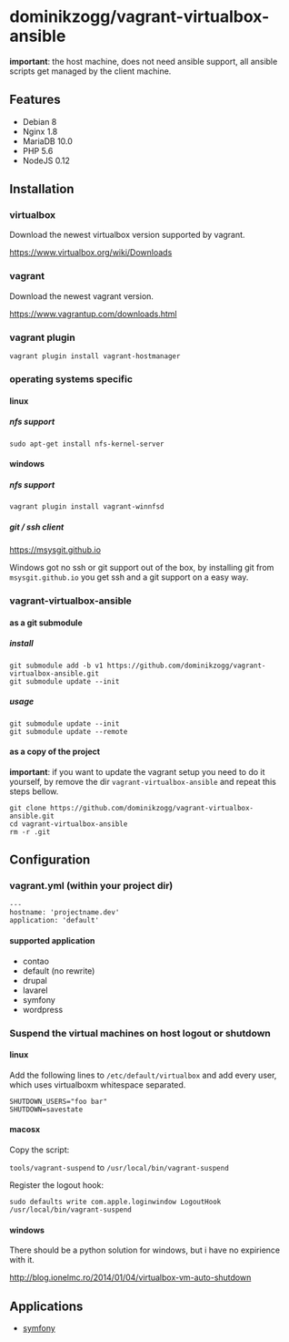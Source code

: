 # dominikzogg/vagrant-virtualbox-ansible

**important**: the host machine, does not need ansible support, all ansible scripts get managed by the client machine.

## Features

 * Debian 8
 * Nginx 1.8
 * MariaDB 10.0
 * PHP 5.6
 * NodeJS 0.12

## Installation

### virtualbox

Download the newest virtualbox version supported by vagrant.

https://www.virtualbox.org/wiki/Downloads

### vagrant

Download the newest vagrant version.

https://www.vagrantup.com/downloads.html

### vagrant plugin

`vagrant plugin install vagrant-hostmanager`

### operating systems specific

#### linux

##### nfs support

`sudo apt-get install nfs-kernel-server`

#### windows

##### nfs support

`vagrant plugin install vagrant-winnfsd`

##### git / ssh client

https://msysgit.github.io

Windows got no ssh or git support out of the box, by installing git from `msysgit.github.io` you get ssh and a git
support on a easy way.

### vagrant-virtualbox-ansible

#### as a git submodule

##### install

```{.sh}
git submodule add -b v1 https://github.com/dominikzogg/vagrant-virtualbox-ansible.git
git submodule update --init
```

##### usage

```{.sh}
git submodule update --init
git submodule update --remote
```

#### as a copy of the project

**important**: if you want to update the vagrant setup you need to do it yourself, by remove the dir
`vagrant-virtualbox-ansible` and repeat this steps bellow.

```{.sh}
git clone https://github.com/dominikzogg/vagrant-virtualbox-ansible.git
cd vagrant-virtualbox-ansible
rm -r .git
```

## Configuration

### vagrant.yml (within your project dir)

```{.yml}
---
hostname: 'projectname.dev'
application: 'default'
```

#### supported application

 * contao
 * default (no rewrite)
 * drupal
 * lavarel
 * symfony
 * wordpress

### Suspend the virtual machines on host logout or shutdown

#### linux

Add the following lines to `/etc/default/virtualbox` and add every user, which uses virtualboxm whitespace separated.

```{.sh}
SHUTDOWN_USERS="foo bar"
SHUTDOWN=savestate
```

#### macosx

Copy the script:

`tools/vagrant-suspend` to `/usr/local/bin/vagrant-suspend`

Register the logout hook:

`sudo defaults write com.apple.loginwindow LogoutHook /usr/local/bin/vagrant-suspend`

#### windows

There should be a python solution for windows, but i have no expirience with it.

http://blog.ionelmc.ro/2014/01/04/virtualbox-vm-auto-shutdown

## Applications

 * [symfony][1]

[1]: doc/symfony.md